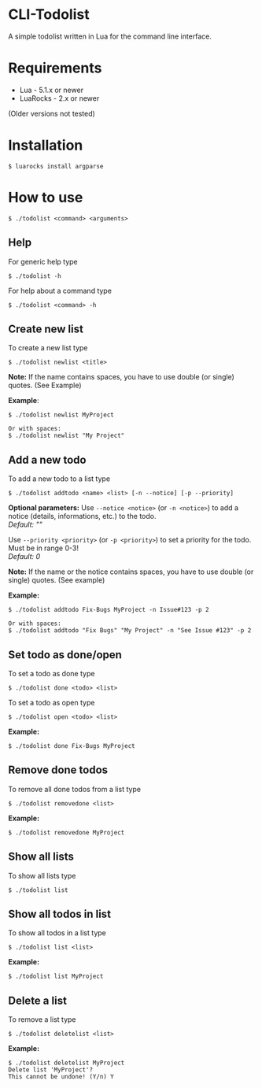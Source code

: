 # CLI-Todolist
A simple todolist written in Lua for the command line interface.

# Requirements

- Lua - 5.1.x or newer
- LuaRocks - 2.x or newer

(Older versions not tested)

# Installation

```
$ luarocks install argparse
```

# How to use

```
$ ./todolist <command> <arguments>
```

## Help

For generic help type
```
$ ./todolist -h
```

For help about a command type
```
$ ./todolist <command> -h
```

## Create new list

To create a new list type
```
$ ./todolist newlist <title>
```
**Note:** If the name contains spaces, you have to use double (or single) quotes. (See Example)

**Example**:
```
$ ./todolist newlist MyProject

Or with spaces:
$ ./todolist newlist "My Project"
```

## Add a new todo

To add a new todo to a list type
```
$ ./todolist addtodo <name> <list> [-n --notice] [-p --priority]
```

**Optional parameters:**
Use ``--notice <notice>`` (or ``-n <notice>``) to add a notice (details, informations, etc.) to the todo.<br>
*Default: ""*

Use ``--priority <priority>`` (or ``-p <priority>``) to set a priority for the todo. Must be in range 0-3!<br>
*Default: 0*

**Note:** If the name or the notice contains spaces, you have to use double (or single) quotes. (See example)

**Example:**
```
$ ./todolist addtodo Fix-Bugs MyProject -n Issue#123 -p 2

Or with spaces:
$ ./todolist addtodo "Fix Bugs" "My Project" -n "See Issue #123" -p 2
```

## Set todo as done/open

To set a todo as done type
```
$ ./todolist done <todo> <list>
```

To set a todo as open type
```
$ ./todolist open <todo> <list>
```

**Example:**
```
$ ./todolist done Fix-Bugs MyProject
```

## Remove done todos

To remove all done todos from a list type
```
$ ./todolist removedone <list>
```

**Example:**
```
$ ./todolist removedone MyProject
```

## Show all lists

To show all lists type
```
$ ./todolist list
```

## Show all todos in list

To show all todos in a list type
```
$ ./todolist list <list>
```

**Example:**
```
$ ./todolist list MyProject
```

## Delete a list

To remove a list type
```
$ ./todolist deletelist <list>
```

**Example:**
```
$ ./todolist deletelist MyProject
Delete list 'MyProject'?
This cannot be undone! (Y/n) Y
```
